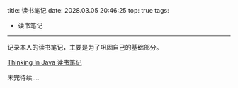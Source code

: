 title: 读书笔记
date: 2028.03.05 20:46:25
top: true
tags:
- 读书笔记
---

记录本人的读书笔记，主要是为了巩固自己的基础部分。

[Thinking In Java 读书笔记](http://xiaweizi.cn/categories/Thinking-In-Java-%E8%AF%BB%E4%B9%A6%E7%AC%94%E8%AE%B0/)

未完待续....